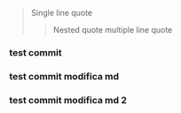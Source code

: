 > Single line quote
>> Nested quote
>> multiple line
>> quote

### test commit
### test commit modifica md
### test commit modifica md 2